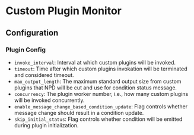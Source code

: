 # Custom Plugin Monitor

## Configuration
### Plugin Config
* `invoke_interval`: Interval at which custom plugins will be invoked.
* `timeout`: Time after which custom plugins invokation will be terminated and considered timeout.
* `max_output_length`: The maximum standard output size from custom plugins that NPD will be cut and use for condition status message.
* `concurrency`: The plugin worker number, i.e., how many custom plugins will be invoked concurrently.
* `enable_message_change_based_condition_update`: Flag controls whether message change should result in a condition update.
* `skip_initial_status`: Flag controls whether condition will be emitted during plugin initialization.
